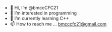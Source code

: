- 👋 Hi, I’m @bmccCFC21
- 👀 I’m interested in programming
- 🌱 I’m currently learning C++
- 📫 How to reach me ... bmcccfc21@gmail.com

<!---
bmccCFC21/bmccCFC21 is a ✨ special ✨ repository because its `README.md` (this file) appears on your GitHub profile.
You can click the Preview link to take a look at your changes.
--->
